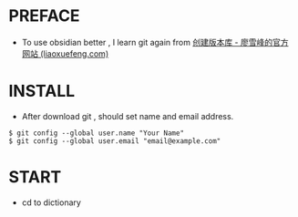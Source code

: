 # PREFACE
- To use obsidian better , I learn git again from [创建版本库 - 廖雪峰的官方网站 (liaoxuefeng.com)](https://www.liaoxuefeng.com/wiki/896043488029600/896827951938304)
# INSTALL

- After download git , should set name and email address.
```
$ git config --global user.name "Your Name"
$ git config --global user.email "email@example.com"
```

# START
- cd to dictionary
